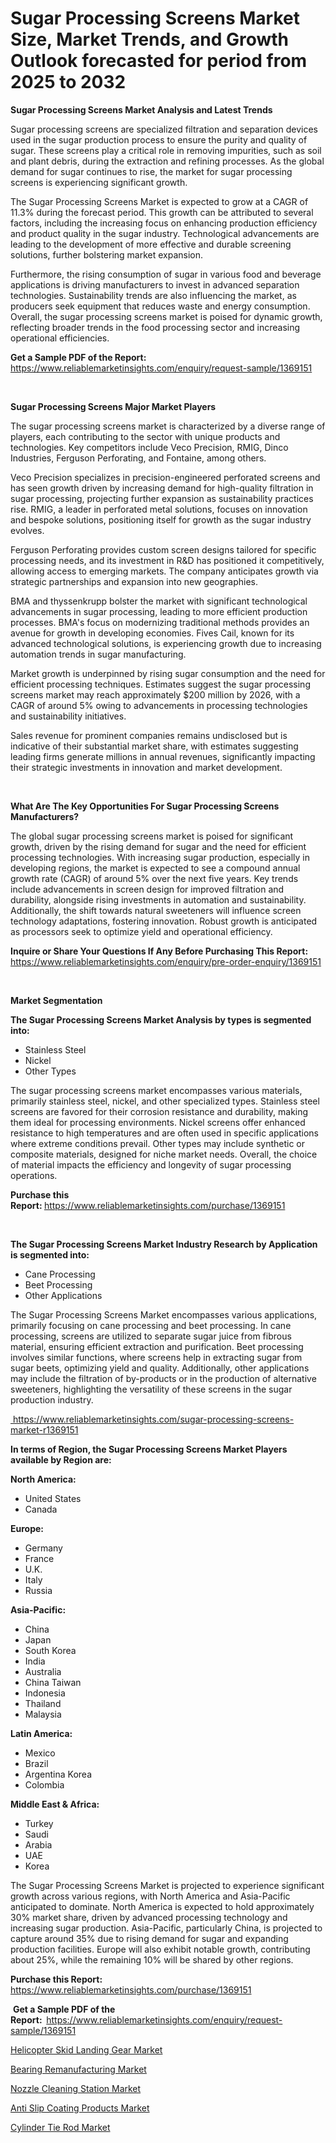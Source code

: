 <p><h1>Sugar Processing Screens Market Size, Market Trends, and Growth Outlook forecasted for period from 2025 to 2032</h1></p><p><strong>Sugar Processing Screens Market Analysis and Latest Trends</strong></p>
<p><p>Sugar processing screens are specialized filtration and separation devices used in the sugar production process to ensure the purity and quality of sugar. These screens play a critical role in removing impurities, such as soil and plant debris, during the extraction and refining processes. As the global demand for sugar continues to rise, the market for sugar processing screens is experiencing significant growth.</p><p>The Sugar Processing Screens Market is expected to grow at a CAGR of 11.3% during the forecast period. This growth can be attributed to several factors, including the increasing focus on enhancing production efficiency and product quality in the sugar industry. Technological advancements are leading to the development of more effective and durable screening solutions, further bolstering market expansion.</p><p>Furthermore, the rising consumption of sugar in various food and beverage applications is driving manufacturers to invest in advanced separation technologies. Sustainability trends are also influencing the market, as producers seek equipment that reduces waste and energy consumption. Overall, the sugar processing screens market is poised for dynamic growth, reflecting broader trends in the food processing sector and increasing operational efficiencies.</p></p>
<p><strong>Get a Sample PDF of the Report:&nbsp;</strong> <a href="https://www.reliablemarketinsights.com/enquiry/request-sample/1369151?utm_campaign=3544&utm_medium=2&utm_source=Github&utm_content=ia&utm_term=22032025&utm_id=sugar-processing-screens">https://www.reliablemarketinsights.com/enquiry/request-sample/1369151</a></p>
<p>&nbsp;</p>
<p><strong>Sugar Processing Screens Major Market Players</strong></p>
<p><p>The sugar processing screens market is characterized by a diverse range of players, each contributing to the sector with unique products and technologies. Key competitors include Veco Precision, RMIG, Dinco Industries, Ferguson Perforating, and Fontaine, among others. </p><p>Veco Precision specializes in precision-engineered perforated screens and has seen growth driven by increasing demand for high-quality filtration in sugar processing, projecting further expansion as sustainability practices rise. RMIG, a leader in perforated metal solutions, focuses on innovation and bespoke solutions, positioning itself for growth as the sugar industry evolves.</p><p>Ferguson Perforating provides custom screen designs tailored for specific processing needs, and its investment in R&D has positioned it competitively, allowing access to emerging markets. The company anticipates growth via strategic partnerships and expansion into new geographies.</p><p>BMA and thyssenkrupp bolster the market with significant technological advancements in sugar processing, leading to more efficient production processes. BMA's focus on modernizing traditional methods provides an avenue for growth in developing economies. Fives Cail, known for its advanced technological solutions, is experiencing growth due to increasing automation trends in sugar manufacturing.</p><p>Market growth is underpinned by rising sugar consumption and the need for efficient processing techniques. Estimates suggest the sugar processing screens market may reach approximately $200 million by 2026, with a CAGR of around 5% owing to advancements in processing technologies and sustainability initiatives.</p><p>Sales revenue for prominent companies remains undisclosed but is indicative of their substantial market share, with estimates suggesting leading firms generate millions in annual revenues, significantly impacting their strategic investments in innovation and market development.</p></p>
<p>&nbsp;</p>
<p><strong>What Are The Key Opportunities For Sugar Processing Screens Manufacturers?</strong></p>
<p><p>The global sugar processing screens market is poised for significant growth, driven by the rising demand for sugar and the need for efficient processing technologies. With increasing sugar production, especially in developing regions, the market is expected to see a compound annual growth rate (CAGR) of around 5% over the next five years. Key trends include advancements in screen design for improved filtration and durability, alongside rising investments in automation and sustainability. Additionally, the shift towards natural sweeteners will influence screen technology adaptations, fostering innovation. Robust growth is anticipated as processors seek to optimize yield and operational efficiency.</p></p>
<p><strong>Inquire or Share Your Questions If Any Before Purchasing This Report:</strong> <a href="https://www.reliablemarketinsights.com/enquiry/pre-order-enquiry/1369151?utm_campaign=3544&utm_medium=2&utm_source=Github&utm_content=ia&utm_term=22032025&utm_id=sugar-processing-screens">https://www.reliablemarketinsights.com/enquiry/pre-order-enquiry/1369151</a></p>
<p>&nbsp;</p>
<p><strong>Market Segmentation</strong></p>
<p><strong>The Sugar Processing Screens Market Analysis by types is segmented into:</strong></p>
<p><ul><li>Stainless Steel</li><li>Nickel</li><li>Other Types</li></ul></p>
<p><p>The sugar processing screens market encompasses various materials, primarily stainless steel, nickel, and other specialized types. Stainless steel screens are favored for their corrosion resistance and durability, making them ideal for processing environments. Nickel screens offer enhanced resistance to high temperatures and are often used in specific applications where extreme conditions prevail. Other types may include synthetic or composite materials, designed for niche market needs. Overall, the choice of material impacts the efficiency and longevity of sugar processing operations.</p></p>
<p><strong>Purchase this Report:&nbsp;</strong><a href="https://www.reliablemarketinsights.com/purchase/1369151?utm_campaign=3544&utm_medium=2&utm_source=Github&utm_content=ia&utm_term=22032025&utm_id=sugar-processing-screens">https://www.reliablemarketinsights.com/purchase/1369151</a></p>
<p>&nbsp;</p>
<p><strong>The Sugar Processing Screens Market Industry Research by Application is segmented into:</strong></p>
<p><ul><li>Cane Processing</li><li>Beet Processing</li><li>Other Applications</li></ul></p>
<p><p>The Sugar Processing Screens Market encompasses various applications, primarily focusing on cane processing and beet processing. In cane processing, screens are utilized to separate sugar juice from fibrous material, ensuring efficient extraction and purification. Beet processing involves similar functions, where screens help in extracting sugar from sugar beets, optimizing yield and quality. Additionally, other applications may include the filtration of by-products or in the production of alternative sweeteners, highlighting the versatility of these screens in the sugar production industry.</p></p>
<p><a href="https://www.reliablemarketinsights.com/sugar-processing-screens-market-r1369151?utm_campaign=3544&utm_medium=2&utm_source=Github&utm_content=ia&utm_term=22032025&utm_id=sugar-processing-screens">&nbsp;https://www.reliablemarketinsights.com/sugar-processing-screens-market-r1369151</a></p>
<p><strong>In terms of Region, the Sugar Processing Screens Market Players available by Region are:</strong></p>
<p>
    <p> <strong> North America: </strong>
        <ul>
            <li>United States</li>
            <li>Canada</li>
        </ul>
        </p> 
    <p> <strong> Europe: </strong>
        <ul>
            <li>Germany</li>
            <li>France</li>
            <li>U.K.</li>
            <li>Italy</li>
            <li>Russia</li>
        </ul>
        </p> 
    <p> <strong> Asia-Pacific: </strong>
        <ul>
            <li>China</li>
            <li>Japan</li>
            <li>South Korea</li>
            <li>India</li>
            <li>Australia</li>
            <li>China Taiwan</li>
            <li>Indonesia</li>
            <li>Thailand</li>
            <li>Malaysia</li>
        </ul>
        </p> 
    <p> <strong> Latin America: </strong>
        <ul>
            <li>Mexico</li>
            <li>Brazil</li>
            <li>Argentina Korea</li>
            <li>Colombia</li>
        </ul>
        </p> 
    <p> <strong> Middle East & Africa: </strong>
        <ul>
            <li>Turkey</li>
            <li>Saudi</li>
            <li>Arabia</li>
            <li>UAE</li>
            <li>Korea</li>
        </ul>
    </p>
    </p>
<p><p>The Sugar Processing Screens Market is projected to experience significant growth across various regions, with North America and Asia-Pacific anticipated to dominate. North America is expected to hold approximately 30% market share, driven by advanced processing technology and increasing sugar production. Asia-Pacific, particularly China, is projected to capture around 35% due to rising demand for sugar and expanding production facilities. Europe will also exhibit notable growth, contributing about 25%, while the remaining 10% will be shared by other regions.</p></p>
<p><strong>Purchase this Report: </strong><a href="https://www.reliablemarketinsights.com/purchase/1369151?utm_campaign=3544&utm_medium=2&utm_source=Github&utm_content=ia&utm_term=22032025&utm_id=sugar-processing-screens">https://www.reliablemarketinsights.com/purchase/1369151</a></p>
<p>&nbsp;<strong>Get a Sample PDF of the Report:&nbsp;&nbsp;</strong><a href="https://www.reliablemarketinsights.com/enquiry/request-sample/1369151?utm_campaign=3544&utm_medium=2&utm_source=Github&utm_content=ia&utm_term=22032025&utm_id=sugar-processing-screens">https://www.reliablemarketinsights.com/enquiry/request-sample/1369151</a></p>
<p><strong></strong></p>
<p><p><a href="https://www.linkedin.com/pulse/helicopter-skid-landing-gear-market-report-detailed-size-3xk1e?utm_campaign=3544&utm_medium=2&utm_source=Github&utm_content=ia&utm_term=22032025&utm_id=sugar-processing-screens">Helicopter Skid Landing Gear Market</a></p><p><a href="https://www.linkedin.com/pulse/bearing-remanufacturing-market-growth-2025-2032-factors-nwjke?utm_campaign=3544&utm_medium=2&utm_source=Github&utm_content=ia&utm_term=22032025&utm_id=sugar-processing-screens">Bearing Remanufacturing Market</a></p><p><a href="https://www.linkedin.com/pulse/how-59-growth-nozzle-cleaning-station-market-shaped-major-llpme?utm_campaign=3544&utm_medium=2&utm_source=Github&utm_content=ia&utm_term=22032025&utm_id=sugar-processing-screens">Nozzle Cleaning Station Market</a></p><p><a href="https://github.com/haajipauget/Market-Research-Report-List-1/blob/main/anti-slip-coating-products-market.md?utm_campaign=3544&utm_medium=2&utm_source=Github&utm_content=ia&utm_term=22032025&utm_id=sugar-processing-screens">Anti Slip Coating Products Market</a></p><p><a href="https://www.linkedin.com/pulse/expanding-global-cylinder-tie-rod-market-future-growth-projections-blrte?utm_campaign=3544&utm_medium=2&utm_source=Github&utm_content=ia&utm_term=22032025&utm_id=sugar-processing-screens">Cylinder Tie Rod Market</a></p></p>